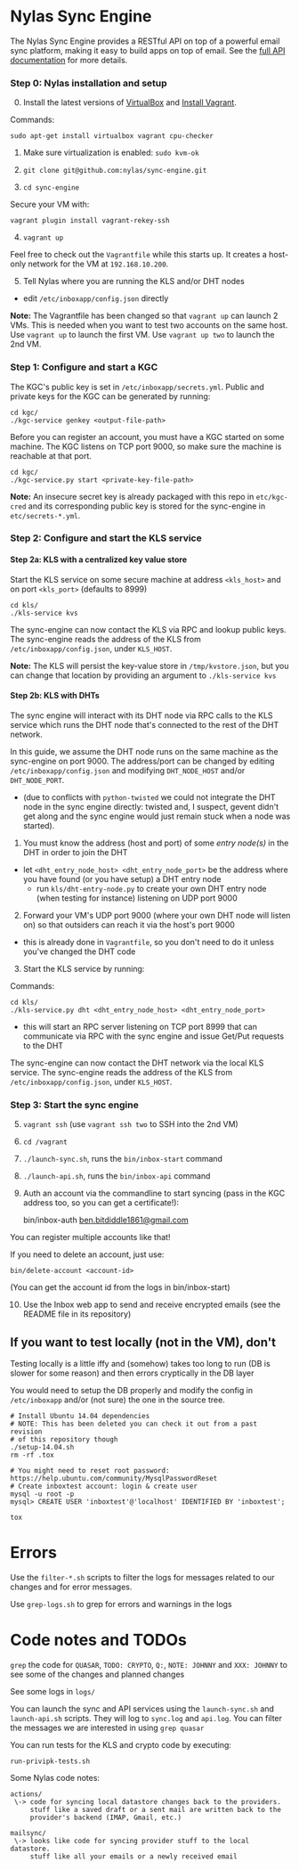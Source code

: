 # Nylas Sync Engine

The Nylas Sync Engine provides a RESTful API on top of a powerful email sync platform, making it easy to build apps on top of email. See the [full API documentation](https://www.nylas.com/docs/api#overview) for more details.

### Step 0: Nylas installation and setup

0. Install the latest versions of [VirtualBox](https://www.virtualbox.org/wiki/Downloads) and [Install Vagrant](http://www.vagrantup.com/downloads.html).

Commands:

    sudo apt-get install virtualbox vagrant cpu-checker

1. Make sure virtualization is enabled: `sudo kvm-ok`

2. `git clone git@github.com:nylas/sync-engine.git`

3. `cd sync-engine`

Secure your VM with:
    
    vagrant plugin install vagrant-rekey-ssh

4. `vagrant up`

Feel free to check out the `Vagrantfile` while this starts up. It creates a host-only network for the VM at `192.168.10.200`.

5. Tell Nylas where you are running the KLS and/or DHT nodes

 - edit `/etc/inboxapp/config.json` directly

**Note:** The Vagrantfile has been changed so that `vagrant up` can launch 2
VMs. This is needed when you want to test two accounts on the same host. Use
`vagrant up` to launch the first VM. Use `vagrant up two` to launch the 2nd VM.

### Step 1: Configure and start a KGC 

The KGC's public key is set in `/etc/inboxapp/secrets.yml`. Public and private 
keys for the KGC can be generated by running:

    cd kgc/
    ./kgc-service genkey <output-file-path>

Before you can register an account, you must have a KGC started on some machine.
The KGC listens on TCP port 9000, so make sure the machine is reachable at that 
port.
    
    cd kgc/
    ./kgc-service.py start <private-key-file-path>

**Note:** An insecure secret key is already packaged with this repo in
`etc/kgc-cred` and its corresponding public key is stored for the sync-engine in
`etc/secrets-*.yml`.

### Step 2: Configure and start the KLS service

#### Step 2a: KLS with a centralized key value store

Start the KLS service on some secure machine at address `<kls_host>` and on port
`<kls_port>` (defaults to 8999)

    cd kls/
    ./kls-service kvs

The sync-engine can now contact the KLS via RPC and lookup public keys. The
sync-engine reads the address of the KLS from `/etc/inboxapp/config.json`, under
`KLS_HOST`.

**Note:** The KLS will persist the key-value store in `/tmp/kvstore.json`, but you
can change that location by providing an argument to `./kls-service kvs`

#### Step 2b: KLS with DHTs

The sync engine will interact with its DHT node via RPC calls to the KLS service
which runs the DHT node that's connected to the rest of the DHT network.

In this guide, we assume the DHT node runs on the same machine as the
sync-engine on port 9000.  The address/port can be changed by
editing `/etc/inboxapp/config.json` and modifying `DHT_NODE_HOST` and/or
`DHT_NODE_PORT`.

 - (due to conflicts with `python-twisted` we could not integrate the DHT node
    in the sync engine directly: twisted and, I suspect, gevent didn't get along
    and the sync engine would just remain stuck when a node was started).

1. You must know the address (host and port) of some _entry node(s)_ in the DHT
in order to join the DHT

 - let `<dht_entry_node_host> <dht_entry_node_port>` be the address where you
   have found (or you have setup) a DHT entry node
   + run `kls/dht-entry-node.py` to create your own DHT entry node (when testing
     for instance) listening on UDP port 9000

2. Forward your VM's UDP port 9000 (where your own DHT node will listen on)
so that outsiders can reach it via the host's port 9000

 - this is already done in `Vagrantfile`, so you don't need to do it unless
   you've changed the DHT code

3. Start the KLS service by running:

Commands:

    cd kls/
    ./kls-service.py dht <dht_entry_node_host> <dht_entry_node_port>
 
 - this will start an RPC server listening on TCP port 8999 that can communicate
   via RPC with the sync engine and issue Get/Put requests to the DHT

The sync-engine can now contact the DHT network via the local KLS service. The sync-engine
reads the address of the KLS from `/etc/inboxapp/config.json`, under `KLS_HOST`.


### Step 3: Start the sync engine

5. `vagrant ssh` (use `vagrant ssh two` to SSH into the 2nd VM)

6. `cd /vagrant`

7. `./launch-sync.sh`, runs the `bin/inbox-start` command

8. `./launch-api.sh`, runs the `bin/inbox-api` command

9. Auth an account via the commandline to start syncing (pass in the KGC 
address too, so you can get a certificate!):

    bin/inbox-auth ben.bitdiddle1861@gmail.com <address-of-kgc>

You can register multiple accounts like that!

If you need to delete an account, just use:

    bin/delete-account <account-id>

(You can get the account id from the logs in bin/inbox-start)

10. Use the Inbox web app to send and receive encrypted emails (see the README
file in its repository)

## If you want to test locally (not in the VM), don't

Testing locally is a little iffy and (somehow) takes too long to run (DB is slower for some reason) and then errors cryptically in the DB layer

You would need to setup the DB properly and modify the config in `/etc/inboxapp` and/or (not sure) the one in the source tree.

    # Install Ubuntu 14.04 dependencies
    # NOTE: This has been deleted you can check it out from a past revision
    # of this repository though
    ./setup-14.04.sh
    rm -rf .tox

    # You might need to reset root password: https://help.ubuntu.com/community/MysqlPasswordReset
    # Create inboxtest account: login & create user
    mysql -u root -p
    mysql> CREATE USER 'inboxtest'@'localhost' IDENTIFIED BY 'inboxtest';

    tox

# Errors

Use the `filter-*.sh` scripts to filter the logs for messages related to our
changes and for error messages.

Use `grep-logs.sh` to grep for errors and warnings in the logs

# Code notes and TODOs

`grep` the code for `QUASAR`, `TODO: CRYPTO`, `Q:`, `NOTE: JOHNNY` and `XXX: JOHNNY` to 
see some of the changes and planned changes

See some logs in `logs/`

You can launch the sync and API services using the `launch-sync.sh` and `launch-api.sh` scripts. They will log to `sync.log` and `api.log`. You can filter 
the messages we are interested in using `grep quasar`

You can run tests for the KLS and crypto code by executing:

    run-privipk-tests.sh

Some Nylas code notes:

    actions/
     \-> code for syncing local datastore changes back to the providers.
         stuff like a saved draft or a sent mail are written back to the
         provider's backend (IMAP, Gmail, etc.)
        
    mailsync/
     \-> looks like code for syncing provider stuff to the local datastore.
         stuff like all your emails or a newly received email
